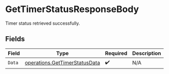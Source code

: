 # GetTimerStatusResponseBody

Timer status retrieved successfully.


## Fields

| Field                                                                          | Type                                                                           | Required                                                                       | Description                                                                    |
| ------------------------------------------------------------------------------ | ------------------------------------------------------------------------------ | ------------------------------------------------------------------------------ | ------------------------------------------------------------------------------ |
| `Data`                                                                         | [operations.GetTimerStatusData](../../models/operations/gettimerstatusdata.md) | :heavy_check_mark:                                                             | N/A                                                                            |